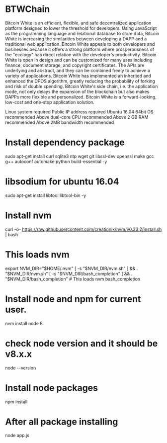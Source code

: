 # BTWChain

Bitcoin White is an efficient, flexible, and safe decentralized application platform designed to lower the threshold for developers. Using JavaScript as the programming language and relational database to store data, Bitcoin White is increasing the similarities between developing a DAPP and a traditional web application. Bitcoin White appeals to both developers and businesses because it offers a strong platform where prosperousness of the "ecology" has direct relation with the developer's productivity. Bitcoin White is open in design and can be customized for many uses including finance, document storage, and copyright certificates. The APIs are underlying and abstract, and they can be combined freely to achieve a variety of applications. Bitcoin White has implemented an inherited and enhanced the DPOS algorithm, greatly reducing the probability of forking and risk of double spending. Bitcoin White's side chain, i.e. the application mode, not only delays the expansion of the blockchain but also makes DAPPs more flexible and personalized. Bitcoin White is a forward-looking, low-cost and one-stop application solution.

Linux system required
Public IP address required
Ubuntu 16.04 64bit OS recommended
Above dual-core CPU recommended
Above 2 GB RAM recommended
Above 2MB bandwidth recommended

# Install dependency package 
sudo apt-get install curl sqlite3 ntp wget git libssl-dev openssl make gcc g++ autoconf automake python build-essential -y 
# libsodium for ubuntu 16.04 
sudo apt-get install libtool libtool-bin -y 
 
# Install nvm 
curl -o- https://raw.githubusercontent.com/creationix/nvm/v0.33.2/install.sh | bash 
# This loads nvm 
export NVM_DIR="$HOME/.nvm" 
[ -s "$NVM_DIR/nvm.sh" ] && \. "$NVM_DIR/nvm.sh"  
[ -s "$NVM_DIR/bash_completion" ] && \. "$NVM_DIR/bash_completion"  # This loads nvm bash_completion 
 
# Install node and npm for current user. 
nvm install node 8 
# check node version and it should be v8.x.x 
node --version 

# Install node packages 
npm install

# After all package installing 
node app.js
